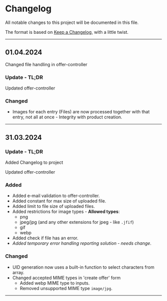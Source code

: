 <!-- TEMPLATES AND ORDER

## UPDATE DATE

#### Update

**Optional notes here, that are technicaly tl;dr of changelog**

### Added
+ new stuff/functionality
+
+

### Fixed
+ Positive fixes, ex. something was not working as intended/necessary was missing within a code (throwing an error or not) and got added.
+
- Negative fixes, ex. bugs, deprecated stuff breaking functionality, typos etc.
-

### Changed
* ex. way how function works/processes data
* update of deprecated code, that still worked, but got changed
* neutral changes - just stuff that really wasn't broken/bugged nor needed fixing
*

### Removed
- removed stuff/functionality
-
-

- - - - -
-->

# Changelog

All notable changes to this project will be documented in this file.

The format is based on [Keep a Changelog](https://keepachangelog.com/en/1.1.0/), with a little twist.

- - - - -

## 01.04.2024

Changed file handling in offer-controller

### Update - TL;DR

Updated offer-controller

### Changed

+ Images for each entry (Files) are now processed together with that entry, not all at once - Integrity with product creation.

- - - - -

## 31.03.2024

### Update - TL;DR

Added Changelog to project

Updated offer-controller

### Added

+ Added e-mail validation to offer-controller.
+ Added constant for max size of uploaded file.
+ Added limit to file size of uploaded files.
+ Added restrictions for image types - **Allowed types**:
  + png
  + jpeg/jpg (and any other extensions for jpeg - like `.jfif`)
  + gif
  + webp
+ Added check if file has an error.
+ *Added temporary error handling reporting solution - needs change*.

### Changed

+ UID generation now uses a built-in function to select characters from array.
+ Changed accepted MIME types in 'create offer' form
  + Added webp MIME type to inputs.
  + Removed unsupported MIME type `image/jpg`.

- - - - -
